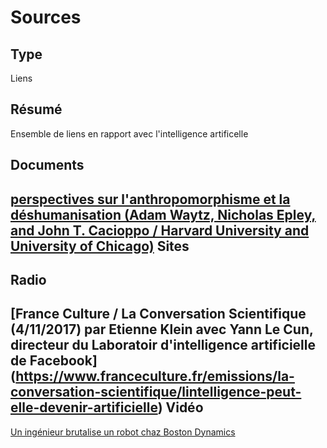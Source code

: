 Sources
=======

Type
----

Liens

Résumé
------

Ensemble de liens en rapport avec l'intelligence artificelle

Documents
------------------------------------------
[perspectives sur l'anthropomorphisme et la déshumanisation (Adam Waytz, Nicholas Epley, and John T. Cacioppo / Harvard University and University of Chicago)](http://faculty.chicagobooth.edu/nicholas.epley/waytzepleycacioppocdips.pdf)
Sites
------------------------------------------

Radio
------------------------------------------
[France Culture / La Conversation Scientifique (4/11/2017) par Etienne Klein avec Yann Le Cun, directeur du Laboratoir d'intelligence artificielle de Facebook] (https://www.franceculture.fr/emissions/la-conversation-scientifique/lintelligence-peut-elle-devenir-artificielle)
Vidéo
------------------------------------------
[Un ingénieur brutalise un robot chaz Boston Dynamics](https://www.youtube.com/watch?v=rVlhMGQgDkY)

